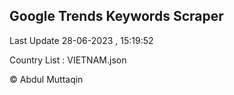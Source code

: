 

## Google Trends Keywords Scraper 
 
Last Update 28-06-2023 , 15:19:52

Country List :
VIETNAM.json



© Abdul Muttaqin 
